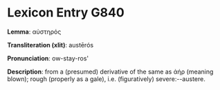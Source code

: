 # Lexicon Entry G840

**Lemma**: αὐστηρός

**Transliteration (xlit)**: austērós

**Pronunciation**: ow-stay-ros'

**Description**:
from a (presumed) derivative of the same as ἀήρ (meaning blown); rough (properly as a gale), i.e. (figuratively) severe:--austere.
